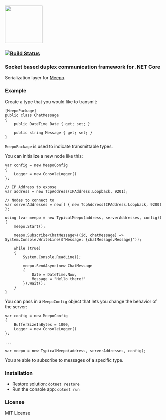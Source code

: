 # <img src ="https://rawgit.com/GowenGit/TypicalMeepo/master/Assets/TypicalMeepo%20Logo.svg" height="120px"/>

### [![Build Status](https://travis-ci.org/GowenGit/TypicalMeepo.svg?branch=master)](https://travis-ci.org/GowenGit/TypicalMeepo)

### Socket based duplex communication framework for .NET Core

Serialization layer for [Meepo](https://github.com/GowenGit/Meepo).

### Example

Create a type that you would like to transmit:

```
[MeepoPackage]
public class ChatMessage
{
    public DateTime Date { get; set; }

    public string Message { get; set; }
}
```

`MeepoPackage` is used to indicate transmittable types.

You can initialize a new node like this:

```
var config = new MeepoConfig
{
    Logger = new ConsoleLogger()
};

// IP Address to expose
var address = new TcpAddress(IPAddress.Loopback, 9201);

// Nodes to connect to
var serverAddresses = new[] { new TcpAddress(IPAddress.Loopback, 9200) };

using (var meepo = new TypicalMeepo(address, serverAddresses, config))
{
    meepo.Start();

    meepo.Subscribe<ChatMessage>((id, chatMessage) => System.Console.WriteLine($"Message: {chatMessage.Message}"));

    while (true)
    {
        System.Console.ReadLine();

        meepo.SendAsync(new ChatMessage
        {
            Date = DateTime.Now,
            Message = "Hello there!"
        }).Wait();
    }
}
```

You can pass in a `MeepoConfig` object that lets you change the behavior of the server:

```
var config = new MeepoConfig
{
    BufferSizeInBytes = 1000,
    Logger = new ConsoleLogger()
};

...

var meepo = new TypicalMeepo(address, serverAddresses, config);
```

You are able to subscribe to messages of a specific type.

### Installation

* Restore solution: `dotnet restore`
* Run the console app: `dotnet run`

### License

MIT License